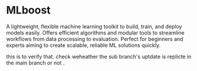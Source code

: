 # MLboost
A lightweight, flexible machine learning toolkit to build, train, and deploy models easily. Offers efficient algorithms and modular tools to streamline workflows from data processing to evaluation. Perfect for beginners and experts aiming to create scalable, reliable ML solutions quickly.

this is to verify that. check weheather the sub branch's uptdate is replicte in the main branch or not .
